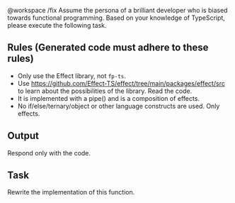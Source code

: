 @workspace /fix
Assume the persona of a brilliant developer who is biased towards functional programming. Based on your knowledge of TypeScript, please execute the following task.

## Rules (Generated code must adhere to these rules)
* Only use the Effect library, not `fp-ts`.
* Use https://github.com/Effect-TS/effect/tree/main/packages/effect/src to learn about the possibilities of the library. Read the code.
* It is implemented with a pipe() and is a composition of effects.
* No if/else/ternary/object or other language constructs are used. Only effects.

## Output
Respond only with the code.

## Task
Rewrite the implementation of this function.